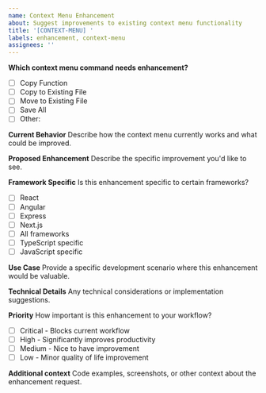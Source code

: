 ```yaml
---
name: Context Menu Enhancement
about: Suggest improvements to existing context menu functionality
title: '[CONTEXT-MENU] '
labels: enhancement, context-menu
assignees: ''
---
```


**Which context menu command needs enhancement?**

- [ ] Copy Function
- [ ] Copy to Existing File
- [ ] Move to Existing File
- [ ] Save All
- [ ] Other:

**Current Behavior**
Describe how the context menu currently works and what could be improved.

**Proposed Enhancement**
Describe the specific improvement you'd like to see.

**Framework Specific**
Is this enhancement specific to certain frameworks?

- [ ] React
- [ ] Angular
- [ ] Express
- [ ] Next.js
- [ ] All frameworks
- [ ] TypeScript specific
- [ ] JavaScript specific

**Use Case**
Provide a specific development scenario where this enhancement would be valuable.

**Technical Details**
Any technical considerations or implementation suggestions.

**Priority**
How important is this enhancement to your workflow?

- [ ] Critical - Blocks current workflow
- [ ] High - Significantly improves productivity
- [ ] Medium - Nice to have improvement
- [ ] Low - Minor quality of life improvement

**Additional context**
Code examples, screenshots, or other context about the enhancement request.
